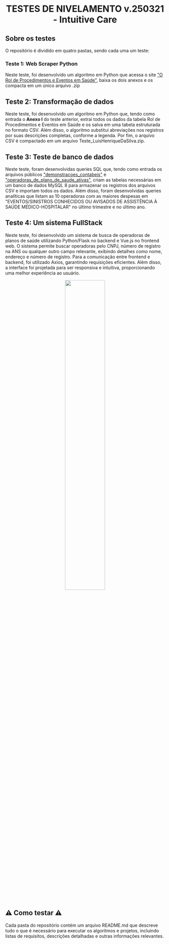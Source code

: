 <div align="center">

# TESTES DE NIVELAMENTO v.250321 - Intuitive Care

</div>

## Sobre os testes
O repositório é dividido em quatro pastas, sendo cada uma um teste: 

### Teste 1: Web Scraper Python
Neste teste, foi desenvolvido um algoritmo em Python que acessa o site <a href="https://www.gov.br/ans/pt-br/acesso-a-informacao/participacao-da-sociedade/atualizacao-do-rol-de-procedimentos">"O Rol de Procedimentos e Eventos em Saúde"</a>, baixa os dois anexos e os compacta em um único arquivo .zip

## Teste 2: Transformação de dados
Neste teste, foi desenvolvido um algoritmo em Python que, tendo como entrada o <strong>Anexo I</strong> do teste anterior, extrai todos os dados da tabela Rol de Procedimentos e Eventos em Saúde e os salva em uma tabela estruturada no formato CSV. Além disso, o algoritmo substitui abreviações nos registros por suas descrições completas, conforme a legenda. Por fim, o arquivo CSV é compactado em um arquivo Teste_LuisHenriqueDaSilva.zip.

## Teste 3: Teste de banco de dados

Neste teste, foram desenvolvidas queries SQL que, tendo como entrada os arquivos públicos <a href="https://dadosabertos.ans.gov.br/FTP/PDA/demonstracoes_contabeis/">"demonstracoes_contabeis"</a> e <a href="https://dadosabertos.ans.gov.br/FTP/PDA/operadoras_de_plano_de_saude_ativas/">"operadoras_de_plano_de_saude_ativas"</a>, criam as tabelas necessárias em um banco de dados MySQL 8 para armazenar os registros dos arquivos CSV e importam todos os dados. Além disso, foram desenvolvidas queries analíticas que listam as 10 operadoras com as maiores despesas em "EVENTOS/SINISTROS CONHECIDOS OU AVISADOS DE ASSISTÊNCIA À SAÚDE MÉDICO-HOSPITALAR" no último trimestre e no último ano.

## Teste 4: Um sistema FullStack
Neste teste, foi desenvolvido um sistema de busca de operadoras de planos de saúde utilizando Python/Flask no backend e Vue.js no frontend web. O sistema permite buscar operadoras pelo CNPJ, número de registro na ANS ou qualquer outro campo relevante, exibindo detalhes como nome, endereço e número de registro. Para a comunicação entre frontend e backend, foi utilizado Axios, garantindo requisições eficientes. Além disso, a interface foi projetada para ser responsiva e intuitiva, proporcionando uma melhor experiência ao usuário.
</br>
<div align="center">
    <img width="50%" src="https://i.imgur.com/Y5LRn8n.png"/>
</div>

## ⚠️ Como testar ⚠️
Cada pasta do repositório contém um arquivo README.md que descreve tudo o que é necessário para executar os algoritmos e projetos, incluindo listas de requisitos, descrições detalhadas e outras informações relevantes.